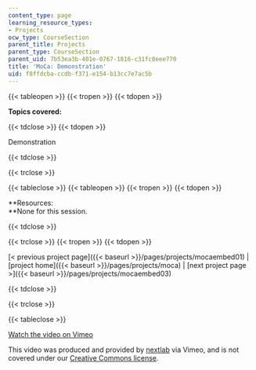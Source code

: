 ```yaml
---
content_type: page
learning_resource_types:
- Projects
ocw_type: CourseSection
parent_title: Projects
parent_type: CourseSection
parent_uid: 7b53ea3b-401e-0767-1816-c31fc0eee770
title: 'MoCa: Demonstration'
uid: f8ffdcba-ccdb-f371-e154-b13cc7e7ac5b
---
```


{{< tableopen >}}
{{< tropen >}}
{{< tdopen >}}


**Topics covered:**


{{< tdclose >}}
{{< tdopen >}}


Demonstration


{{< tdclose >}}

{{< trclose >}}

{{< tableclose >}}
{{< tableopen >}}
{{< tropen >}}
{{< tdopen >}}


**Resources:  
**None for this session.


{{< tdclose >}}

{{< trclose >}}
{{< tropen >}}
{{< tdopen >}}


[\< previous project page]({{< baseurl >}}/pages/projects/mocaembed01) | [project home]({{< baseurl >}}/pages/projects/moca) | [next project page >]({{< baseurl >}}/pages/projects/mocaembed03)


{{< tdclose >}}

{{< trclose >}}

{{< tableclose >}}

[Watch the video on Vimeo](http://vimeo.com/moogaloop.swf?clip_id=4134914&server=vimeo.com&show_title=0&show_byline=0&show_portrait=0&color=&fullscreen=0&group_id=)

This video was produced and provided by [nextlab](http://vimeo.com/nextlab) via Vimeo, and is not covered under our [Creative Commons license](/terms/#cc).